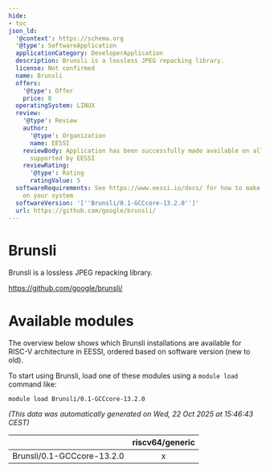 ```yaml
---
hide:
- toc
json_ld:
  '@context': https://schema.org
  '@type': SoftwareApplication
  applicationCategory: DeveloperApplication
  description: Brunsli is a lossless JPEG repacking library.
  license: Not confirmed
  name: Brunsli
  offers:
    '@type': Offer
    price: 0
  operatingSystem: LINUX
  review:
    '@type': Review
    author:
      '@type': Organization
      name: EESSI
    reviewBody: Application has been successfully made available on all architectures
      supported by EESSI
    reviewRating:
      '@type': Rating
      ratingValue: 5
  softwareRequirements: See https://www.eessi.io/docs/ for how to make EESSI available
    on your system
  softwareVersion: '[''Brunsli/0.1-GCCcore-13.2.0'']'
  url: https://github.com/google/brunsli/
---
```


Brunsli
=======


Brunsli is a lossless JPEG repacking library.

https://github.com/google/brunsli/
# Available modules


The overview below shows which Brunsli installations are available for RISC-V architecture in EESSI, ordered based on software version (new to old).

To start using Brunsli, load one of these modules using a `module load` command like:

```shell
module load Brunsli/0.1-GCCcore-13.2.0
```

*(This data was automatically generated on Wed, 22 Oct 2025 at 15:46:43 CEST)*

| |riscv64/generic|
| :---: | :---: |
|Brunsli/0.1-GCCcore-13.2.0|x|
